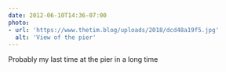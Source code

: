 ```yaml
---
date: 2012-06-10T14:36-07:00
photo:
- url: 'https://www.thetim.blog/uploads/2018/dcd48a19f5.jpg'
  alt: 'View of the pier'
---
```

Probably my last time at the pier in a long time
